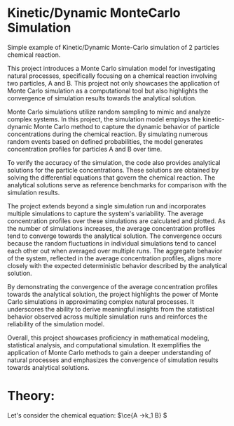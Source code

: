 # Kinetic/Dynamic MonteCarlo Simulation
 Simple example of Kinetic/Dynamic Monte-Carlo simulation of 2 particles chemical reaction.

 This project introduces a Monte Carlo simulation model for investigating natural processes, specifically focusing on a chemical reaction involving two particles, A and B. This project not only showcases the application of Monte Carlo simulation as a computational tool but also highlights the convergence of simulation results towards the analytical solution.

Monte Carlo simulations utilize random sampling to mimic and analyze complex systems. In this project, the simulation model employs the kinetic-dynamic Monte Carlo method to capture the dynamic behavior of particle concentrations during the chemical reaction. By simulating numerous random events based on defined probabilities, the model generates concentration profiles for particles A and B over time.

To verify the accuracy of the simulation, the code also provides analytical solutions for the particle concentrations. These solutions are obtained by solving the differential equations that govern the chemical reaction. The analytical solutions serve as reference benchmarks for comparison with the simulation results.

The project extends beyond a single simulation run and incorporates multiple simulations to capture the system's variability. The average concentration profiles over these simulations are calculated and plotted. As the number of simulations increases, the average concentration profiles tend to converge towards the analytical solution. The convergence occurs because the random fluctuations in individual simulations tend to cancel each other out when averaged over multiple runs. The aggregate behavior of the system, reflected in the average concentration profiles, aligns more closely with the expected deterministic behavior described by the analytical solution.

By demonstrating the convergence of the average concentration profiles towards the analytical solution, the project highlights the power of Monte Carlo simulations in approximating complex natural processes. It underscores the ability to derive meaningful insights from the statistical behavior observed across multiple simulation runs and reinforces the reliability of the simulation model.

Overall, this project showcases proficiency in mathematical modeling, statistical analysis, and computational simulation. It exemplifies the application of Monte Carlo methods to gain a deeper understanding of natural processes and emphasizes the convergence of simulation results towards analytical solutions.

# Theory:
Let's consider the chemical equation: $\ce{A ->k_1 B} $